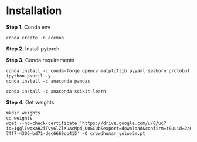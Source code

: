 # Installation

**Step 1.** Conda env
```
conda create -n acemob

```

**Step 2.** Install pytorch

**Step 3.** Conda requirements
```
conda install -c conda-forge opencv matplotlib pyyaml seaborn protobuf ipython psutil -y
conda install -c anaconda pandas

conda install -c anaconda scikit-learn
```

**Step 4.** Get weights
```
mkdir weights
cd weights
wget --no-check-certificate 'https://drive.google.com/u/0/uc?id=1gglIwqxaH2iTvy6lZlXuAcMpd_U0GCUb&export=download&confirm=t&uuid=2a0362c3-7ff7-4306-bd71-dec6669cb415' -O crowdhuman_yolov5m.pt